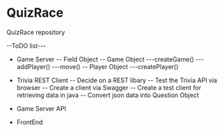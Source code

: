 # QuizRace
QuizRace repository

--ToDO list---

- Game Server
  -- Field Object
  -- Game Object
    ---createGame()
    ---addPlayer()
    ---move()
  -- Player Object
    ---createPlayer()


- Trivia REST Client
  -- Decide on a REST libary
  -- Test the Trivia API via browser
  -- Create a client via Swagger
  -- Create a test client for retrieving data in java
  -- Convert json data into Question Object

- Game Server API


- FrontEnd
